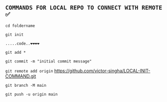 ## `COMMANDS FOR LOCAL REPO TO CONNECT WITH REMOTE ✅` 
`cd foldername`

`git init`

`.....code..❤❤❤❤`

`git add *`

`git commit -m "initial commit message"`

`git remote add origin` https://github.com/victor-singha/LOCAL-INIT-COMMAND.git

`git branch -M main`

`git push -u origin main`
